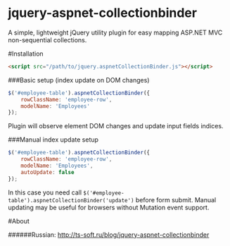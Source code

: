 jquery-aspnet-collectionbinder
==============================

A simple, lightweight jQuery utility plugin for easy mapping ASP.NET MVC non-sequential collections.

#Installation

```html
<script src="/path/to/jquery.aspnetCollectionBinder.js"></script>
```
###Basic setup (index update on DOM changes)

```javascript
$('#employee-table').aspnetCollectionBinder({
    rowClassName: 'employee-row',
    modelName: 'Employees'
});
```

Plugin will observe element DOM changes and update input fields indices.

###Manual index update setup


```javascript
$('#employee-table').aspnetCollectionBinder({
    rowClassName: 'employee-row',
    modelName: 'Employees',
    autoUpdate: false
});
```

In this case you need call ```$('#employee-table').aspnetCollectionBinder('update')``` before form submit.
Manual updating may be useful for browsers without Mutation event support.

#About

######Russian:
http://ts-soft.ru/blog/jquery-aspnet-collectionbinder






